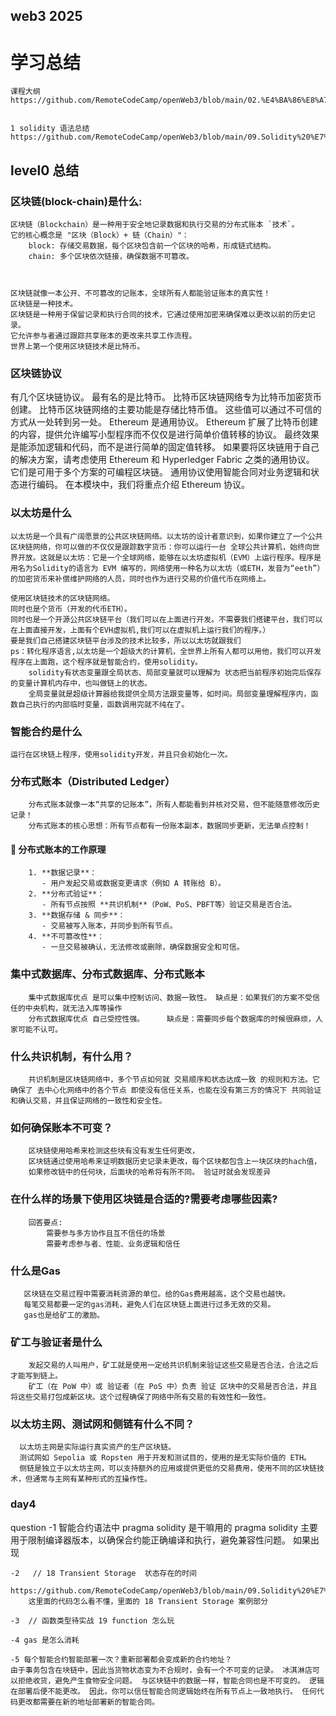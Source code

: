 ## web3 2025


# 学习总结
    课程大纲 https://github.com/RemoteCodeCamp/openWeb3/blob/main/02.%E4%BA%86%E8%A7%A3%E5%A6%82%E4%BD%95%E4%BD%BF%E7%94%A8Solidity.md
    

    1 solidity 语法总结 https://github.com/RemoteCodeCamp/openWeb3/blob/main/09.Solidity%20%E7%BB%8F%E5%85%B8%E7%94%A8%E4%BE%8B.md


## level0 总结
   ### 区块链(block-chain)是什么:
    区块链（Blockchain）是一种用于安全地记录数据和执行交易的分布式账本 `技术`。
    它的核心概念是 "区块（Block）+ 链（Chain）"：
        block: 存储交易数据，每个区块包含前一个区块的哈希，形成链式结构。
        chain: 多个区块依次链接，确保数据不可篡改。



    区块链就像一本公开、不可篡改的记账本，全球所有人都能验证账本的真实性！
    区块链是一种技术。
    区块链是一种用于保留记录和执行合同的技术，它通过使用加密来确保难以更改以前的历史记录。
    它允许参与者通过跟踪共享账本的更改来共享工作流程。
    世界上第一个使用区块链技术是比特币。

   ### 区块链协议
   有几个区块链协议。 最有名的是比特币。 比特币区块链网络专为比特币加密货币创建。 比特币区块链网络的主要功能是存储比特币值。 这些值可以通过不可信的方式从一处转到另一处。 Ethereum 是通用协议。 Ethereum 扩展了比特币创建的内容，提供允许编写小型程序而不仅仅是进行简单价值转移的协议。 最终效果是能添加逻辑和代码，而不是进行简单的固定值转移。 如果要将区块链用于自己的解决方案，请考虑使用 Ethereum 和 Hyperledger Fabric 之类的通用协议。 它们是可用于多个方案的可编程区块链。 通用协议使用智能合同对业务逻辑和状态进行编码。 在本模块中，我们将重点介绍 Ethereum 协议。

   ### 以太坊是什么
    以太坊是一个具有广阔愿景的公共区块链网络。以太坊的设计者意识到，如果你建立了一个公共区块链网络，你可以做的不仅仅是跟踪数字货币：你可以运行一台 全球公共计算机，始终向世界开放。这就是以太坊：它是一个全球网络，能够在以太坊虚拟机（EVM）上运行程序。程序是用名为Solidity的语言为 EVM 编写的，网络使用一种名为以太坊（或ETH，发音为“eeth”）的加密货币来补偿维护网络的人员，同时也作为进行交易的价值代币在网络上。

    使用区块链技术的区块链网络。
    同时也是个货币（开发的代币ETH）。
    同时也是一个开源公共区块链平台（我们可以在上面进行开发。不需要我们搭建平台，我们可以在上面直接开发，上面有个EVH虚拟机,我们可以在虚拟机上运行我们的程序。）
    要是我们自己搭建区块链平台涉及的技术比较多，所以以太坊就跟我们
    ps：转化程序语言,以太坊是一个超级大的计算机，全世界上所有人都可以用他，我们可以开发程序在上面跑，这个程序就是智能合约，使用solidity。
        solidity有状态变量跟全局状态、局部变量就可以理解为 状态把当前程序初始完后保存的变量计算机内存中，也叫做链上的状态。
        全局变量就是超级计算器给我提供全局方法跟变量等，如时间。局部变量理解程序内，函数自己执行的内部临时变量，函数调用完就不纯在了。

   ### 智能合约是什么
    运行在区块链上程序，使用solidity开发，并且只会初始化一次。

   ### 分布式账本（Distributed Ledger）
        分布式账本就像一本“共享的记账本”，所有人都能看到并核对交易，但不能随意修改历史记录！
        分布式账本的核心思想：所有节点都有一份账本副本，数据同步更新，无法单点控制！


   #### **🔹 分布式账本的工作原理**
        1. **数据记录**：
           - 用户发起交易或数据变更请求（例如 A 转账给 B）。
        2. **分布式验证**：
           - 所有节点按照 **共识机制**（PoW、PoS、PBFT等）验证交易是否合法。
        3. **数据存储 & 同步**：
           - 交易被写入账本，并同步到所有节点。
        4. **不可篡改性**：
           - 一旦交易被确认，无法修改或删除，确保数据安全和可信。


   ### 集中式数据库、分布式数据库、分布式账本
        集中式数据库优点 是可以集中控制访问、数据一致性。 缺点是：如果我们的方案不受信任的中央机构，就无法入库等操作
        分布式数据库优点 自己受控性强。     缺点是：需要同步每个数据库的时候很麻烦，人家可能不认可。

   ### 什么共识机制，有什么用？
        共识机制是区块链网络中，多个节点如何就 交易顺序和状态达成一致 的规则和方法。它确保了 去中心化网络中的各个节点 即使没有信任关系，也能在没有第三方的情况下 共同验证和确认交易，并且保证网络的一致性和安全性。

   ### 如何确保账本不可变？ 
        区块链使用哈希来检测这些块有没有发生任何更改，
        区块链通过使用哈希来证明数据历史记录未更改，每个区块都包含上一块区块的hach值，
        如果修改链中的任何块，后面块的哈希将有所不同。 验证时就会发现差异

   ### 在什么样的场景下使用区块链是合适的?需要考虑哪些因素?
        回答要点:
            需要参与多方协作且互不信任的场景
            需要考虑参与者、性能、业务逻辑和信任

   ### 什么是Gas
       区块链在交易过程中需要消耗资源的单位。给的Gas费用越高，这个交易也越快。
       每笔交易都要一定的gas消耗，避免人们在区块链上面进行过多无效的交易。
       gas也是给矿工的激励。

   ### 矿工与验证者是什么
        发起交易的人叫用户，矿工就是使用一定给共识机制来验证这些交易是否合法，合法之后才能写到链上。
        矿工（在 PoW 中）或 验证者（在 PoS 中）负责 验证 区块中的交易是否合法，并且 将这些交易打包成新区块。这个过程确保了网络中所有交易的有效性和一致性。

   ### 以太坊主网、测试网和侧链有什么不同？
      以太坊主网是实际运行真实资产的生产区块链。
      测试网如 Sepolia 或 Ropsten 用于开发和测试目的，使用的是无实际价值的 ETH。
      侧链是独立于以太坊主网，可以支持额外的应用或提供更低的交易费用，使用不同的区块链技术，但通常与主网有某种形式的互操作性。





### day4
    
question
    -1 智能合约语法中 pragma solidity 是干嘛用的
        pragma solidity 主要用于限制编译器版本，以确保合约能正确编译和执行，避免兼容性问题。
        如果出现
    
    -2   // 18 Transient Storage  状态存在的时间    
        https://github.com/RemoteCodeCamp/openWeb3/blob/main/09.Solidity%20%E7%BB%8F%E5%85%B8%E7%94%A8%E4%BE%8B.md
        这里面的代码怎么看不懂，里面的 18 Transient Storage 案例部分

    -3  // 函数类型待实战 19 function 怎么玩

    -4 gas 是怎么消耗

    -5 每个智能合约智能部署一次？重新部署都会变成新的合约地址？
    由于事务包含在块链中，因此当货物状态变为不合规时，会有一个不可变的记录。 冰淇淋店可以拒绝收货，避免产生食物安全问题。 与区块链中的数据一样，智能合同也是不可变的。 逻辑在部署后便不能更改。 因此，你可以信任智能合同逻辑始终在所有节点上一致地执行。 任何代码更改都需要在新的地址部署新的智能合同。




